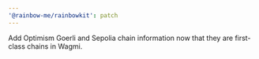 ```yaml
---
'@rainbow-me/rainbowkit': patch
---
```


Add Optimism Goerli and Sepolia chain information now that they are first-class chains in Wagmi.
